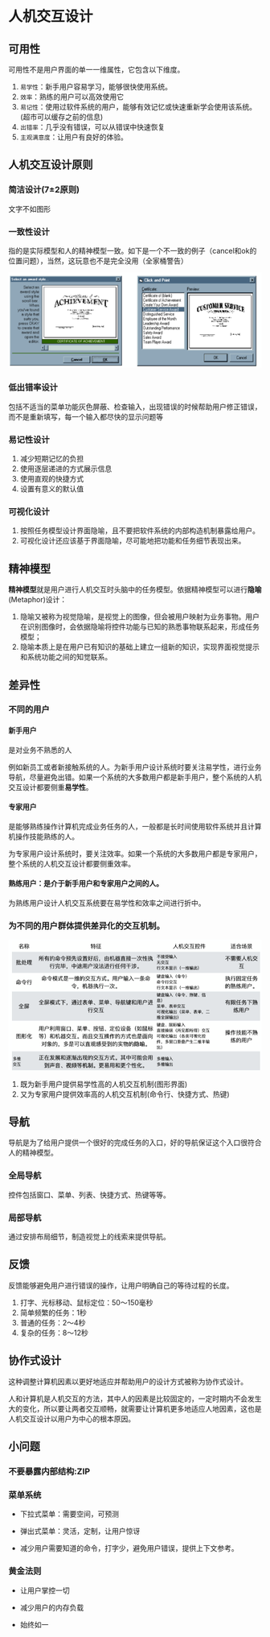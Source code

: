 # 人机交互设计

## 可用性

可用性不是用户界面的单一一维属性，它包含以下维度。

1. `易学性`：新手用户容易学习，能够很快使用系统。
2. `效率`：熟练的用户可以高效使用它
3. `易记性`：使用过软件系统的用户，能够有效记忆或快速重新学会使用该系统。(超市可以缓存之前的信息)
4. `出错率`：几乎没有错误，可以从错误中快速恢复
5. `主观满意度`：让用户有良好的体验。

## 人机交互设计原则

### 简洁设计(7±2原则)

文字不如图形

### 一致性设计

指的是实际模型和人的精神模型一致。如下是一个不一致的例子（cancel和ok的位置问题），当然，这玩意也不是完全没用（全家桶警告）

![](人机交互.assets/13.png)

### 低出错率设计

包括不适当的菜单功能灰色屏蔽、检查输入，出现错误的时候帮助用户修正错误，而不是重新填写，每一个输入都尽快的显示问题等

### 易记性设计

1. 减少短期记忆的负担
2. 使用逐层递进的方式展示信息
3. 使用直观的快捷方式
4. 设置有意义的默认值

### 可视化设计

1. 按照任务模型设计界面隐喻，且不要把软件系统的内部构造机制暴露给用户。
2. 可视化设计还应该基于界面隐喻，尽可能地把功能和任务细节表现出来。

## 精神模型

**精神模型**就是用户进行人机交互时头脑中的任务模型。依据精神模型可以进行**隐喻**(Metaphor)设计：

1. 隐喻又被称为视觉隐喻，是视觉上的图像，但会被用户映射为业务事物。用户在识别图像时，会依据隐喻将控件功能与已知的熟悉事物联系起来，形成任务模型；
2. 隐喻本质上是在用户已有知识的基础上建立一组新的知识，实现界面视觉提示和系统功能之间的知觉联系。

## 差异性

### 不同的用户

#### 新手用户

是对业务不熟悉的⼈

例如新员工或者新接触系统的⼈。为新手用户设计系统时要关注易学性，进⾏业务导航，尽量避免出错。如果⼀个系统的⼤多数⽤户都是新手用户，整个系统的⼈机交互设计都要侧重**易学性**。

#### 专家用户

是能够熟练操作计算机完成业务任务的⼈，⼀般都是⻓时间使⽤软件系统并且计算机操作技能熟练的人。

为专家用户设计系统时，要关注效率。如果⼀个系统的大多数用户都是专家⽤户，整个系统的⼈机交互设计都要侧重效率。

#### 熟练用户：是介于新手用户和专家用户之间的⼈。

为熟练用户设计⼈机交互系统要在易学性和效率之间进行折中。

### 为不同的用户群体提供差异化的交互机制。

![](人机交互.assets/6.png)

1. 既为新⼿用户提供易学性高的⼈机交互机制(图形界面)
2. ⼜为专家用户提供效率高的⼈机交互机制(命令行、快捷方式、热键)

## 导航

导航是为了给用户提供一个很好的完成任务的入口，好的导航保证这个入口很符合人的精神模型。

### 全局导航

控件包括窗口、菜单、列表、快捷方式、热键等等。

### 局部导航

通过安排布局细节，制造视觉上的线索来提供导航。

## 反馈

反馈能够避免用户进行错误的操作，让用户明确自己的等待过程的长度。

1. 打字、光标移动、⿏标定位：50～150毫秒
2. 简单频繁的任务：1秒
3. 普通的任务：2～4秒
4. 复杂的任务：8～12秒

## 协作式设计

这种调整计算机因素以更好地适应并帮助用户的设计方式被称为协作式设计。

人和计算机是人机交互的方法，其中人的因素是比较固定的，一定时期内不会发生大的变化，所以要让两者交互顺畅，就需要让计算机更多地适应人地因素，这也是人机交互设计以用户为中心的根本原因。

## 小问题

### 不要暴露内部结构:ZIP

### 菜单系统

- 下拉式菜单：需要空间，可预测

- 弹出式菜单：灵活，定制，让用户惊讶

- 减少用户需要知道的命令，打字少，避免用户错误，提供上下文参考。

### 黄金法则

- 让用户掌控一切

- 减少用户的内存负载

- 始终如一